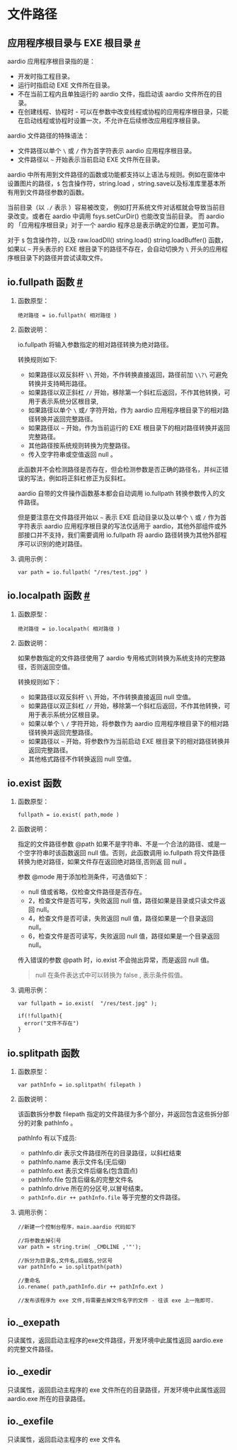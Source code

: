 # 文件路径

## 应用程序根目录与 EXE 根目录  <a id="app-path" href="#app-path">&#x23;</a>

aardio 应用程序根目录指的是：

*   开发时指工程目录。
*   运行时指启动 EXE 文件所在目录。
*   不在当前工程内且单独运行的 aardio 文件，指启动该 aardio 文件所在的目录。
*   在创建线程、协程时 - 可以在参数中改变线程或协程的应用程序根目录，只能在启动线程或协程时设置一次，不允许在后续修改应用程序根目录。

aardio 文件路径的特殊语法：

* 文件路径以单个 `\` 或 `/` 作为首字符表示 aardio 应用程序根目录。
* 文件路径以 `~` 开始表示当前启动 EXE 文件所在目录。

aardio 中所有用到文件路径的函数或功能都支持以上语法与规则。例如在窗体中设置图片的路径，`$` 包含操作符，string.load ，string.save以及标准库里基本所有用到文件路径参数的函数。

当前目录（以 `./` 表示 ）容易被改变， 例如打开系统文件对话框就会导致当前目录改变。或者在 aardio 中调用 fsys.setCurDir() 也能改变当前目录。 而 aardio 的 「应用程序根目录」对于一个 aardio 程序总是表示确定的位置，更加可靠。  

对于 `$` 包含操作符，以及 raw.loadDll() string.load() string.loadBuffer() 函数，如果以 `~` 开头表示的 EXE 根目录下的路径不存在，会自动切换为 `\` 开头的应用程序根目录下的路径并尝试读取文件。

## io.fullpath 函数 <a id="fullpath" href="#fullpath">&#x23;</a>

1. 函数原型：   

    `绝对路径 = io.fullpath( 相对路径 )`
  
2. 函数说明：   
  
    io.fullpath 将输入参数指定的相对路径转换为绝对路径。

    转换规则如下: 
    - 如果路径以双反斜杆 `\\` 开始，不作转换直接返回，路径前加 `\\?\` 可避免转换并支持畸形路径。
    - 如果路径以双正斜杠 `//` 开始，移除第一个斜杠后返回，不作其他转换，可用于表示系统分区根目录,
    - 如果路径以单个 `\` 或`/` 字符开始，作为 aardio 应用程序根目录下的相对路径转换并返回完整路径。
    - 如果路径以 `~` 开始，作为当前运行的 EXE 根目录下的相对路径转换并返回完整路径。
    - 其他路径按系统规则转换为完整路径。
    - 传入空字符串或空值返回 null 。
      
    此函数并不会检测路径是否存在，但会检测参数是否正确的路径名，并纠正错误的写法，例如将正斜杠修正为反斜杠。

    aardio 自带的文件操作函数基本都会自动调用 io.fullpath 转换参数传入的文件路径。 

    但是要注意在文件路径开始以 `~` 表示 EXE 启动目录以及以单个  `\` 或 `/` 作为首字符表示 aardio 应用程序根目录的写法仅适用于 aardio，其他外部组件或外部接口并不支持，我们需要调用 io.fullpath 将 aardio 路径转换为其他外部程序可以识别的绝对路径。

3. 调用示例：   
  
    ```aardio
    var path = io.fullpath( "/res/test.jpg" )
    ```

## io.localpath 函数 <a id="localpath" href="#localpath">&#x23;</a>


1. 函数原型：   

    `绝对路径 = io.localpath( 相对路径 )`

  
2. 函数说明：   

    如果参数指定的文件路径使用了 aardio 专用格式则转换为系统支持的完整路径，否则返回空值。

    转换规则如下： 
    - 如果路径以双反斜杆 `\\` 开始，不作转换直接返回 null 空值。
    - 如果路径以双正斜杠 `//` 开始，移除第一个斜杠后返回，不作其他转换，可用于表示系统分区根目录。
    - 如果以单个 `\`  `/` 字符开始，将参数作为 aardio 应用程序根目录下的相对路径转换并返回完整路径。
    - 如果路径以 `~` 开始，将参数作为当前启动 EXE 根目录下的相对路径转换并返回完整路径。
    - 其他格式路径不作转换返回 null 空值。

## io.exist 函数

1. 函数原型：   

    `fullpath = io.exist( path,mode )`
  
2. 函数说明：   

    指定的文件路径参数 @path 如果不是字符串、不是一个合法的路径、或是一个空字符串时该函数返回 null 值。否则，此函数调用 io.fullpath 将文件路径转换为绝对路径，如果文件存在返回绝对路径,否则返 回 null 。

    参数 @mode 用于添加检测条件，可选值如下：
    - null 值或省略，仅检查文件路径是否存在。
    - 2，检查文件是否可写，失败返回 null 值，路径如果是目录或只读文件返回 null。
    - 4，检查文件是否可读，失败返回 null 值，路径如果是一个目录返回 null。
    - 6，检查文件是否可读写，失败返回 null 值，路径如果是一个目录返回 null。

    传入错误的参数 @path 时，io.exist 不会抛出异常，而是返回 null 值。

    > null 在条件表达式中可以转换为 false , 表示条件假值。
  
3. 调用示例：   
  
    ```aardio
    var fullpath = io.exist(  "/res/test.jpg" );

    if(!fullpath){
      error("文件不存在")
    }
    ```  

## io.splitpath 函数

1. 函数原型：   

    ```aardio
    var pathInfo = io.splitpath( filepath )
    ```

  
2. 函数说明：   
  
    该函数拆分参数 filepath 指定的文件路径为多个部分，并返回包含这些拆分部分的对象 pathInfo 。

    pathInfo 有以下成员:  
    - pathInfo.dir 表示文件路径所在的目录路径，以斜杠结束  
    - pathInfo.name 表示文件名(无后缀)  
    - pathInfo.ext 表示文件后缀名(包含圆点)  
    - pathInfo.file 包含后缀名的完整文件名  
    - pathInfo.drive 所在的分区号,以冒号结束。  
    - `pathInfo.dir ++ pathInfo.file` 等于完整的文件路径。  

3. 调用示例： 


    ```aardio
    //新建一个控制台程序，main.aardio 代码如下

    //将参数去掉引号
    var path = string.trim( _CMDLINE ,'"');

    //拆分为目录名,文件名,后缀名,分区号
    var pathInfo = io.splitpath(path)

    //重命名
    io.rename( path,pathInfo.dir ++ pathInfo.ext )

    //发布该程序为 exe 文件,将需要去掉文件名字的文件 - 往该 exe 上一拖即可.
    ```  

## io._exepath

只读属性，返回启动主程序的exe文件路径，开发环境中此属性返回 aardio.exe 的完整文件路径。

## io._exedir

只读属性，返回启动主程序的 exe 文件所在的目录路径，开发环境中此属性返回 aardio.exe 所在的目录路径。

## io._exefile

只读属性，返回启动主程序的 exe 文件名